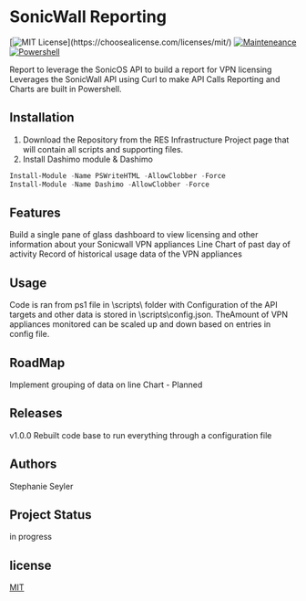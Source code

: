 # SonicWall Reporting
[![MIT License](https://img.shields.io/apm/l/atomic-design-ui.svg?)](https://choosealicense.com/licenses/mit/)
[![Mainteneance](https://img.shields.io/maintenance/yes/2021?style=plastic)]()
[![Powershell](https://img.shields.io/badge/Powershell-v%205.1-orange)](https://www.microsoft.com/en-us/download/details.aspx?id=54616)

Report to leverage the SonicOS API to build a report for VPN licensing
Leverages the SonicWall API using Curl to make API Calls
Reporting and Charts are built in Powershell.

## Installation

1. Download the Repository from the RES Infrastructure Project page that will contain all scripts and supporting files.
2. Install Dashimo module & Dashimo
```Powershell
Install-Module -Name PSWriteHTML -AllowClobber -Force
Install-Module -Name Dashimo -AllowClobber -Force
```

## Features
Build a single pane of glass dashboard to view licensing and other information about your Sonicwall VPN appliances
Line Chart of past day of activity
Record of historical usage data of the VPN appliances

## Usage
Code is ran from ps1 file in \scripts\ folder with Configuration of the API targets and other data is stored in \scripts\config.json. TheAmount of VPN appliances monitored can be scaled up and down based on entries in config file.

## RoadMap
Implement grouping of data on line Chart - Planned


## Releases
v1.0.0 Rebuilt code base to run everything through a configuration file

## Authors
Stephanie Seyler  

## Project Status
in progress

## license 
[MIT](https://choosealicense.com/licenses/mit/)